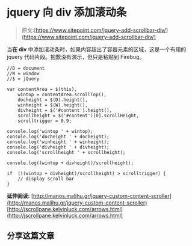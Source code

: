 # jquery 向 div 添加滚动条

> 原文:[https://www.sitepoint.com/jquery-add-scrollbar-div/](https://www.sitepoint.com/jquery-add-scrollbar-div/)

当**在 div** 中添加滚动条时，如果内容超出了容器元素的区域，这是一个有用的 jquery 代码片段。抱歉没有演示，但只是粘贴到 Firebug。

```
//D = document
//W = window
//$ = jQuery

var contentArea = $(this),
    wintop = contentArea.scrollTop(),
    docheight = $(D).height(),
    winheight = $(W).height(),
    divheight = $('#content').height(),
    scrollheight = $('#content')[0].scrollHeight,
    scrolltrigger = 0.9;

console.log('wintop ' + wintop);
console.log('docheight ' + docheight);
console.log('winheight ' + winheight);
console.log('divheight ' + divheight);
console.log('scrollheight ' + scrollheight);

console.log((wintop + divheight)/scrollheight);

if  (((wintop + divheight)/scrollheight) > scrolltrigger) {
    // display scroll bar
}
```

**延伸阅读:**
[http://manos.malihu.gr/jquery-custom-content-scroller](http://manos.malihu.gr/jquery-custom-content-scroller)
[http://jscrollpane.kelvinluck.com/arrows.html](http://jscrollpane.kelvinluck.com/arrows.html)

## 分享这篇文章